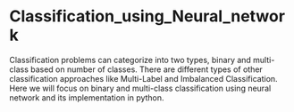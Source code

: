 # Classification_using_Neural_network
Classification problems can categorize into two types, binary and multi-class based on number of classes. There are different types of other classification approaches like Multi-Label and Imbalanced Classification. Here we will focus on binary and multi-class classification using neural network and its implementation in python.
